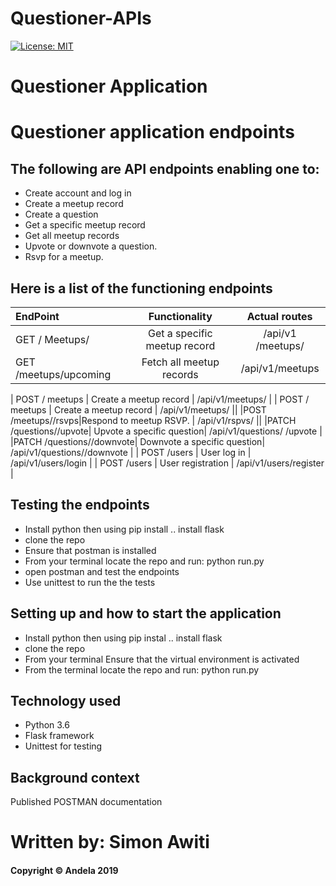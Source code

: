 # Questioner-APIs

[![License: MIT](https://img.shields.io/badge/License-MIT-yellow.svg)](https://opensource.org/licenses/MIT)

# Questioner Application
# Questioner application endpoints

## The following are API endpoints enabling one to: 
* Create account and log in
* Create a meetup record
* Create a question
* Get a specific meetup record
* Get all meetup records
* Upvote or downvote a question.
* Rsvp for a meetup.
## Here is a list of the functioning endpoints

| EndPoint                      | Functionality                    |  Actual routes                |
| :---                          |     :---:                        |    :---:                      |
| GET / Meetups/ <meetupid>              | Get a specific meetup  record       |  /api/v1 /meetups/<meetup-id>             |
| GET /meetups/upcoming   | Fetch all meetup records     |  /api/v1/meetups     |

| POST / meetups            | Create a meetup record            |  /api/v1/meetups/              |
| POST / meetups            | Create a meetup record            |  /api/v1/meetups/              ||
|POST /meetups/<meetup-id>/rsvps|Respond to meetup RSVP.    |  /api/v1/<meetupid>rspvs/              ||
|PATCH /questions/<question-id>/upvote| Upvote a specific question|  /api/v1/questions/<questionid> /upvote            |
|PATCH /questions/<question-id>/downvote| Downvote a specific question|  /api/v1/questions/<questionid>/downvote             |
| POST /users                   | User log in                      |  /api/v1/users/login          |
| POST /users                   | User registration                |  /api/v1/users/register       |

## Testing the endpoints

* Install python then using pip install .. install flask
* clone the repo
* Ensure that postman is installed
* From your terminal locate the repo and run: python run.py
* open postman and test the endpoints
* Use unittest to run the the tests

## Setting up and how to start the application

* Install python then using pip instal .. install flask
* clone the repo
* From your terminal Ensure that the virtual environment is activated
* From the terminal locate the repo and run: python run.py

## Technology used

* Python 3.6
* Flask framework
* Unittest for testing

## Background context 

Published POSTMAN documentation

# Written by: Simon Awiti
#### Copyright © Andela 2019

